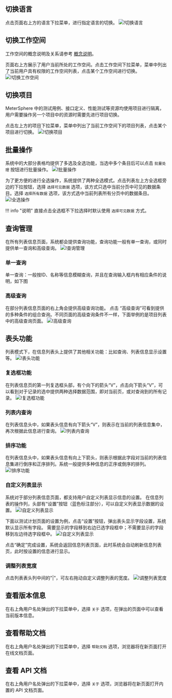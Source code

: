 ## 切换语言
点击页面右上方的语言下拉菜单，进行指定语言的切换。
![!切换语言](../../img/general/切换语言.png)

## 切换工作空间
工作空间的概念说明及关系请参考 [概念说明](../system_arch.md#_4)。

页面右上方展示了用户当前所处的工作空间。点击工作空间下拉菜单，菜单中列出了当前用户具有权限的工作空间列表，点击某个工作空间进行切换。
![!切换工作空间](../../img/general/切换工作空间.png)

## 切换项目
MeterSphere 中的测试用例、接口定义、性能测试等资源均使用项目进行隔离，用户需要操作另一个项目中的资源时需要先进行项目切换。

点击左上方的项目下拉菜单，菜单中列出了当前工作空间下的项目列表，点击某个项目进行切换。
![!切换项目](../../img/general/切换项目.png)

## 批量操作
系统中的大部分表格均提供了多选及全选功能，当选中多个条目后可以点击 `批量处理` 按钮进行批量操作。
![!批量操作](../../img/general/批量操作.png)

为了更方便的进行全选操作，系统提供了两种全选模式。点击列表左上方全选框旁边的下拉按钮，选择 `选择可见数据` 选项，该方式只选中当前分页中可见的数据条目。选择 `选择所有数据` 选项，该方式选中当前列表所有分页中的数据条目。
![!全选操作](../../img/general/全选操作.png)

!!! info "说明"
    直接点击全选框不下拉选择时默认使用 `选择可见数据` 方式。

## 查询管理
在所有列表信息页面，系统都会提供查询功能，查询功能一般有单一查询，或同时提供单一查询和高级查询。
![!查询管理](../../img/general/查询管理.png)
### 单一查询
单一查询：一般按ID、名称等信息模糊查询，并且在查询输入框内有相应条件的说明，如下图
### 高级查询
在部分列表信息页面的右上角会提供高级查询功能。
点击 “高级查询”可看到提供的多种条件的组合查询。不同页面的高级查询条件不一样，下面举例的是项目列表中的高级查询页面。
![!高级查询](../../img/general/高级查询2.png)

## 表头功能
列表模式下，在信息列表头上提供了其他相关功能：比如查询、列表信息显示设置等。
![!表头功能](../../img/general/表头功能.png)

### 复选框功能
在列表信息页的第一列复选框头部，有个向下的箭头“V”，点击向下箭头“V”，可以看到对于记录的选中提供两种选择数据范围，即对当前页，或对查询到的所有记录。
![!复选框功能](../../img/general/复选框功能.png)

### 列表内查询
在列表信息头中，如果表头信息有向下箭头“V”，则表示在当前的列表信息集中，再次根据此信息进行查询。
![!列表内查询](../../img/general/列表内查询1.png)

### 排序功能
在列表信息头中，如果表头信息有向上下箭头，则表示根据此字段对当前的列表信息集进行倒序和正序排列。系统一般提供多种信息的正序或倒序的排列。
![!排序功能](../../img/general/排序功能.png)

### 自定义列表显示
系统对于部分列表信息页面，都支持用户自定义列表显示信息的设置。
在信息列表的操作列，头部有“设置”按钮（蓝色标注部分），可以自定义列表显示数据的设置。
![!自定义列表显示](../../img/general/自定义列表展示1.png)

下面以测试计划页面的设置为例，点击“设置”按钮，弹出表头显示字段设置，系统默认显示所有字段。
需要显示的字段移到右边已选字段框中；不需要显示的字段移到左边待选字段框中。
![!自定义列表显示](../../img/general/自定义列表展示2.png)

点击“确定”完成设置，系统会返回信息列表页面，此时系统会自动刷新信息列表页，此时按设置的信息进行显示。

### 调整列表宽度
点击列表表头列中间的"|"，可左右拖动自定义调整列表的宽度。
![!调整列表宽度](../../img/general/调整列表宽度.png)

## 查看版本信息
在右上角用户名处弹出的下拉菜单中，选择 `关于` 选项，在弹出的页面中可以查看当前版本信息。

## 查看帮助文档
在右上角用户名处弹出的下拉菜单中，选择 `帮助文档` 选项，浏览器将在新页面打开在线文档页面。

## 查看 API 文档
在右上角用户名处弹出的下拉菜单中，选择 `关于` 选项，浏览器将在新页面打开内置的 API 文档页面。